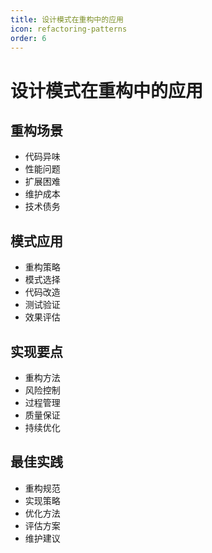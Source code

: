 ```yaml
---
title: 设计模式在重构中的应用
icon: refactoring-patterns
order: 6
---
```


# 设计模式在重构中的应用

## 重构场景
- 代码异味
- 性能问题
- 扩展困难
- 维护成本
- 技术债务

## 模式应用
- 重构策略
- 模式选择
- 代码改造
- 测试验证
- 效果评估

## 实现要点
- 重构方法
- 风险控制
- 过程管理
- 质量保证
- 持续优化

## 最佳实践
- 重构规范
- 实现策略
- 优化方法
- 评估方案
- 维护建议
